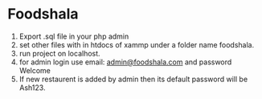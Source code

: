# Foodshala
1. Export .sql file in your php admin
2. set other files with in htdocs of xammp under a folder name foodshala.
3. run project on localhost.
4. for admin login use email: admin@foodshala.com and password Welcome
5. If new restaurent is added by admin then its default password will be Ash123.
